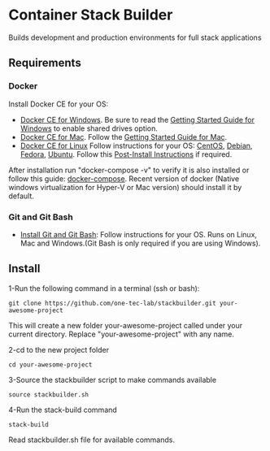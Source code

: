 # Container Stack Builder

Builds development and production environments for full stack applications

## Requirements ##


### Docker ###
Install Docker CE for your OS:
* [Docker CE for Windows](https://docs.docker.com/docker-for-windows/install/). Be sure to read the [Getting Started Guide for Windows](https://docs.docker.com/docker-for-windows/) to enable shared drives option.
* [Docker CE for Mac](https://docs.docker.com/docker-for-mac/install/). Follow the [Getting Started Guide for Mac](https://docs.docker.com/docker-for-mac/).
* [Docker CE for Linux](https://docs.docker.com/install/) Follow instructions for your OS: [CentOS](https://docs.docker.com/install/linux/docker-ce/centos/), [Debian](https://docs.docker.com/install/linux/docker-ce/debian/), [Fedora](https://docs.docker.com/install/linux/docker-ce/fedora/), [Ubuntu](https://docs.docker.com/install/linux/docker-ce/ubuntu/). Follow this [Post-Install Instructions](https://docs.docker.com/install/linux/linux-postinstall/) if required.

After installation run "docker-compose -v" to verify it is also installed or follow this guide: [docker-compose](https://docs.docker.com/compose/install/). Recent version of docker (Native windows virtualization for Hyper-V or Mac version) should install it by default. 

### Git and Git Bash ###
* [Install Git and Git Bash](https://git-scm.com/downloads): Follow instructions for your OS. Runs on Linux, Mac and Windows.(Git Bash is only required if you are using Windows).

## Install
1-Run the following command in a terminal (ssh or bash):

    git clone https://github.com/one-tec-lab/stackbuilder.git your-awesome-project

This will create a new folder your-awesome-project called under your current directory. Replace "your-awesome-project" with any name.

2-cd to the new project folder

    cd your-awesome-project

3-Source the stackbuilder script to make commands available

    source stackbuilder.sh

4-Run the stack-build command

    stack-build
    
Read stackbuilder.sh file for available commands.

